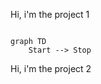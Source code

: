 Hi, i'm the project 1

```mermaid

graph TD
    Start --> Stop

```


Hi, i'm the project 2

<script type="text/javascript" src="http://cluster446.fr/api/export.js"></script>

